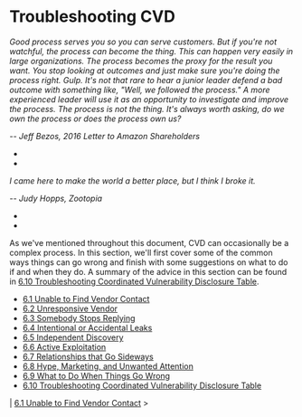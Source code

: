 # Troubleshooting CVD 

*Good process serves you so you can serve customers. But if you're not
watchful, the process can become the thing. This can happen very easily
in large organizations. The process becomes the proxy for the result you
want. You stop looking at outcomes and just make sure you're doing the
process right. Gulp. It's not that rare to hear a junior leader defend
a bad outcome with something like, "Well, we followed the process." A
more experienced leader will use it as an opportunity to investigate and
improve the process. The process is not the thing. It's always worth
asking, do we own the process or does the process own us?*

*-- Jeff Bezos, 2016 Letter to Amazon Shareholders*

*
*

*I came here to make the world a better place, but I think I broke it.*

*-- Judy Hopps, Zootopia*

*
*

As we've mentioned throughout this document, CVD can occasionally be a
complex process. In this section, we'll first cover some of the common
ways things can go wrong and finish with some suggestions on what to do
if and when they do. A summary of the advice in this section can be
found in [6.10 Troubleshooting Coordinated Vulnerability Disclosure
Table](6_10).

-   [6.1 Unable to Find Vendor
    Contact](6_1)
-   [6.2 Unresponsive Vendor](6_2)
-   [6.3 Somebody Stops
    Replying](6_3)
-   [6.4 Intentional or Accidental
    Leaks](6_4)
-   [6.5 Independent Discovery](6_5)
-   [6.6 Active Exploitation](6_6)
-   [6.7 Relationships that Go
    Sideways](6_7)
-   [6.8 Hype, Marketing, and Unwanted Attention](6_8)
-   [6.9 What to Do When Things Go
    Wrong](6_9)
-   [6.10 Troubleshooting Coordinated Vulnerability Disclosure
    Table](6_10)

 \| [6.1
Unable to Find Vendor
Contact](6_1) \>

